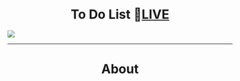 <h1 align="center">To Do List 🔴<a href="">LIVE</a></h1>
<img src="https://github.com/Pushpendra1723/To-Do-List/assets/94159743/9d4fde5a-ffe6-4404-9beb-da43c07a7e02">
<hr>
<h1 align="center">About</h1>
<h4></h4>
